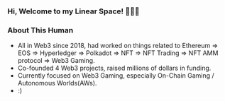 ### Hi, Welcome to my Linear Space! 👋👋👋

### About This Human

- All in Web3 since 2018, had worked on things related to Ethereum => EOS => Hyperledger => Polkadot => NFT => NFT Trading => NFT AMM protocol => Web3 Gaming.
- Co-founded 4 Web3 projects, raised millions of dollars in funding.
- Currently focused on Web3 Gaming, especially On-Chain Gaming / Autonomous Worlds(AWs).
- :)

<!--
**HIOXOIH/HIOXOIH** is a ✨ _special_ ✨ repository because its `README.md` (this file) appears on your GitHub profile.

Here are some ideas to get you started:

- 🔭 I’m currently working on ...
- 🌱 I’m currently learning ...
- 👯 I’m looking to collaborate on ...
- 🤔 I’m looking for help with ...
- 💬 Ask me about ...
- 📫 How to reach me: ...
- 😄 Pronouns: ...
- ⚡ Fun fact: ...
-->
